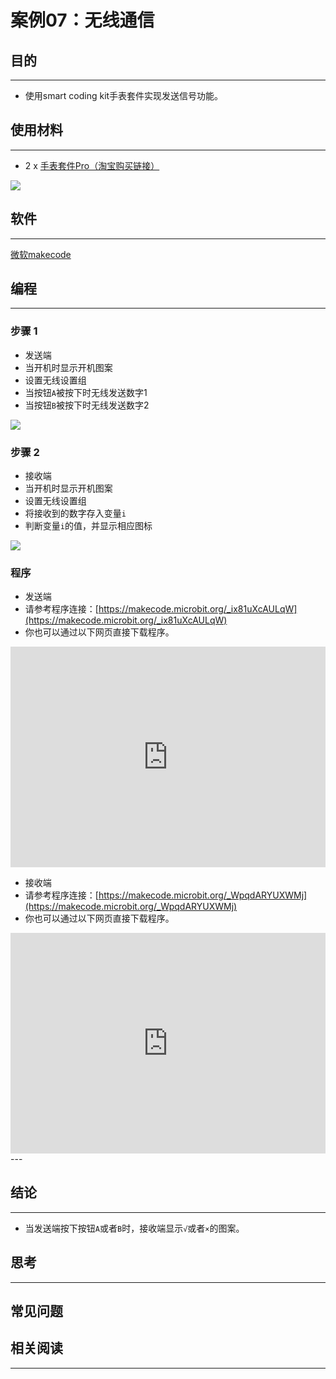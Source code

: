 # 案例07：无线通信

## 目的
---
- 使用smart coding kit手表套件实现发送信号功能。

## 使用材料
---

- 2 x [手表套件Pro（淘宝购买链接）](https://item.taobao.com/item.htm?ft=t&id=582042009614)

![](./images/smart_coding_kit_case_07_01.png)


## 软件
---
[微软makecode](https://makecode.microbit.org/#)

## 编程
---
### 步骤 1
- 发送端
- 当开机时显示开机图案
- 设置无线设置组
- 当按钮`A`被按下时无线发送数字1
- 当按钮`B`被按下时无线发送数字2

![](./images/smart_coding_kit_case_07_02.png)

### 步骤 2
- 接收端
- 当开机时显示开机图案
- 设置无线设置组
- 将接收到的数字存入变量`i`
- 判断变量`i`的值，并显示相应图标

![](./images/smart_coding_kit_case_07_03.png)




### 程序
- 发送端
- 请参考程序连接：[https://makecode.microbit.org/_ix81uXcAULqW](https://makecode.microbit.org/_ix81uXcAULqW)
- 你也可以通过以下网页直接下载程序。

<div style="position:relative;height:0;padding-bottom:70%;overflow:hidden;"><iframe style="position:absolute;top:0;left:0;width:100%;height:100%;" src="https://makecode.microbit.org/#pub:_ix81uXcAULqW" frameborder="0" sandbox="allow-popups allow-forms allow-scripts allow-same-origin"></iframe></div>  

- 接收端
- 请参考程序连接：[https://makecode.microbit.org/_WpqdARYUXWMj](https://makecode.microbit.org/_WpqdARYUXWMj)
- 你也可以通过以下网页直接下载程序。

<div style="position:relative;height:0;padding-bottom:70%;overflow:hidden;"><iframe style="position:absolute;top:0;left:0;width:100%;height:100%;" src="https://makecode.microbit.org/#pub:_WpqdARYUXWMj" frameborder="0" sandbox="allow-popups allow-forms allow-scripts allow-same-origin"></iframe></div>  
---


## 结论
---

- 当发送端按下按钮`A`或者`B`时，接收端显示`√`或者`×`的图案。





## 思考
---


## 常见问题


## 相关阅读  
---


